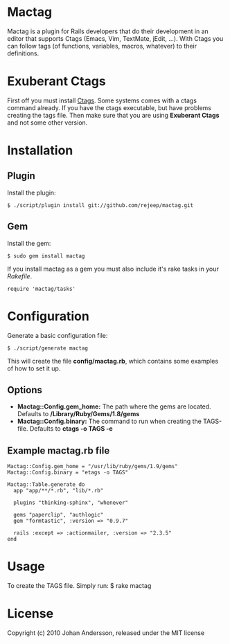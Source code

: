 # Mactag

Mactag is a plugin for Rails developers that do their development in
an editor that supports Ctags (Emacs, Vim, TextMate, jEdit, ...). With
Ctags you can follow tags (of functions, variables, macros, whatever)
to their definitions.

# Exuberant Ctags
First off you must install [Ctags](http://ctags.sourceforge.net/).
Some systems comes with a ctags command already. If you have the ctags
executable, but have problems creating the tags file. Then make sure
that you are using **Exuberant Ctags** and not some other version.

# Installation

## Plugin

Install the plugin:

    $ ./script/plugin install git://github.com/rejeep/mactag.git

## Gem

Install the gem:

    $ sudo gem install mactag

If you install mactag as a gem you must also include it's rake tasks in your *Rakefile*.

    require 'mactag/tasks'

# Configuration

Generate a basic configuration file:

    $ ./script/generate mactag

This will create the file **config/mactag.rb**, which contains
some examples of how to set it up.

## Options

* **Mactag::Config.gem_home:** The path where the gems are located. Defaults to **/Library/Ruby/Gems/1.8/gems**
* **Mactag::Config.binary:** The command to run when creating the TAGS-file. Defaults to **ctags -o TAGS -e**

## Example mactag.rb file
    Mactag::Config.gem_home = "/usr/lib/ruby/gems/1.9/gems"
    Mactag::Config.binary = "etags -o TAGS"

    Mactag::Table.generate do
      app "app/**/*.rb", "lib/*.rb"

      plugins "thinking-sphinx", "whenever"

      gems "paperclip", "authlogic"
      gem "formtastic", :version => "0.9.7"

      rails :except => :actionmailer, :version => "2.3.5"
    end

# Usage

To create the TAGS file. Simply run:
    $ rake mactag

# License

Copyright (c) 2010 Johan Andersson, released under the MIT license
